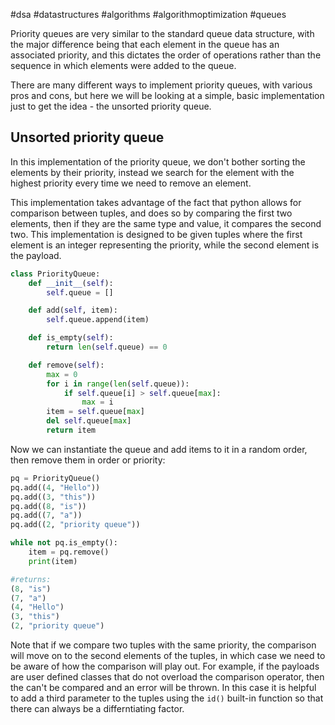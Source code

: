 #dsa #datastructures #algorithms #algorithmoptimization #queues

Priority queues are very similar to the standard queue data structure, with the major difference being that each element in the queue has an associated priority, and this dictates the order of operations rather than the sequence in which elements were added to the queue.

There are many different ways to implement priority queues, with various pros and cons, but here we will be looking at a simple, basic implementation just to get the idea - the unsorted priority queue.

## Unsorted priority queue
In this implementation of the priority queue, we don't bother sorting the elements by their priority, instead we search for the element with the highest priority every time we need to remove an element.

This implementation takes advantage of the fact that python allows for comparison between tuples, and does so by comparing the first two elements, then if they are the same type and value, it compares the second two. This implementation is designed to be given tuples where the first element is an integer representing the priority, while the second element is the payload.
```python
class PriorityQueue:
	def __init__(self):
		self.queue = []

	def add(self, item):
		self.queue.append(item)

	def is_empty(self):
		return len(self.queue) == 0

	def remove(self):
		max = 0
		for i in range(len(self.queue)):
			if self.queue[i] > self.queue[max]:
				max = i
		item = self.queue[max]
		del self.queue[max]
		return item
```
Now we can instantiate the queue and add items to it in a random order, then remove them in order or priority:
```python
pq = PriorityQueue()
pq.add((4, "Hello"))
pq.add((3, "this"))
pq.add((8, "is"))
pq.add((7, "a"))
pq.add((2, "priority queue"))

while not pq.is_empty():
	item = pq.remove()
	print(item)

#returns:
(8, "is")
(7, "a")
(4, "Hello")
(3, "this")
(2, "priority queue")
```

Note that if we compare two tuples with the same priority, the comparison will move on to the second elements of the tuples, in which case we need to be aware of how the comparison will play out. For example, if the payloads are user defined classes that do not overload the comparison operator, then the can't be compared and an error will be thrown. In this case it is helpful to add a third parameter to the tuples using the `id()` built-in function so that there can always be a differntiating factor.